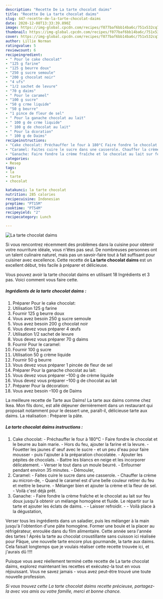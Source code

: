 ```yaml
---
description: "Recette De La tarte chocolat daims"
title: "Recette De La tarte chocolat daims"
slug: 447-recette-de-la-tarte-chocolat-daims
date: 2020-12-08T13:33:39.890Z
image: https://img-global.cpcdn.com/recipes/f077baf6bb14ba6c/751x532cq70/la-tarte-chocolat-daims-photo-principale-de-la-recette.jpg
thumbnail: https://img-global.cpcdn.com/recipes/f077baf6bb14ba6c/751x532cq70/la-tarte-chocolat-daims-photo-principale-de-la-recette.jpg
cover: https://img-global.cpcdn.com/recipes/f077baf6bb14ba6c/751x532cq70/la-tarte-chocolat-daims-photo-principale-de-la-recette.jpg
author: Lillie Norman
ratingvalue: 5
reviewcount: 6
recipeingredient:
- " Pour le cake chocolat"
- "125 g farine"
- "125 g beurre doux"
- "250 g sucre semoule"
- "200 g chocolat noir"
- "4 ufs"
- "1/2 sachet de levure"
- "70 g daims"
- " Pour le caramel"
- "100 g sucre"
- "50 g crme liquide"
- "50 g beurre"
- "1 pince de fleur de sel"
- " Pour la ganache chocolat au lait"
- " 100 g de crme liquide"
- " 100 g de chocolat au lait"
- " Pour la dcoration"
- " 100 g de Daims"
recipeinstructions:
- "Cake chocolat: Préchauffer le four à 180°C Faire fondre le chocolat et le beurre au bain marie. Hors du feu, ajouter la farine et la levure. Fouetter les jaunes d’ œuf avec le sucre et un peu d&#39;eau pour faire mousser puis l&#39;ajouter à la préparation chocolatée. Ajouter les pépites de chocolats. Battre les blancs en neige et les incorporer délicatement. Verser le tout dans un moule beurré. Enfourner pendant environ 35 minutes. Démouler,"
- "Caramel: Faites cuire le sucre dans une casserole. Chauffer la crème au micron-de, Quand le caramel est d&#39;une belle couleur retirer du feu et mettre le beurre. Mélanger bien et ajouter la crème et la fleur de sel. Voilà c&#39;est déjà prêt."
- "Ganache: Faire fondre la crème fraîche et le chocolat au lait sur feu doux jusqu&#39;à obtenir un mélange homogène et fluide. Le répartir sur la tarte et ajouter les éclats de daims.  Laisser refroidir.  Voilà place à la dégustation,"
categories:
- Resep
tags:
- la
- tarte
- chocolat

katakunci: la tarte chocolat 
nutrition: 285 calories
recipecuisine: Indonesian
preptime: "PT15M"
cooktime: "PT54M"
recipeyield: "2"
recipecategory: Lunch

---
```



![La tarte chocolat daims](https://img-global.cpcdn.com/recipes/f077baf6bb14ba6c/751x532cq70/la-tarte-chocolat-daims-photo-principale-de-la-recette.jpg)

Si vous rencontrez récemment des problèmes dans la cuisine pour obtenir votre nourriture idéale, vous n'êtes pas seul. De nombreuses personnes ont un talent culinaire naturel, mais pas un savoir-faire tout à fait suffisant pour cuisiner avec excellence. Cette recette de <strong> La tarte chocolat daims </strong> est un excellent début, très facile à préparer et délicieuse.

<!--inarticleads1-->

Vous pouvez avoir la tarte chocolat daims en utilisant 18 Ingrédients et 3 pas. Voici comment vous faire cette.

##### Ingrédients de la tarte chocolat daims :

1. Préparer  Pour le cake chocolat:
1. Utilisation 125 g farine
1. Fournir 125 g beurre doux
1. Vous avez besoin 250 g sucre semoule
1. Vous avez besoin 200 g chocolat noir
1. Vous devez vous préparer 4 œufs
1. Utilisation 1/2 sachet de levure
1. Vous devez vous préparer 70 g daims
1. Fournir  Pour le caramel:
1. Fournir 100 g sucre
1. Utilisation 50 g crème liquide
1. Fournir 50 g beurre
1. Vous devez vous préparer 1 pincée de fleur de sel
1. Préparer  Pour la ganache chocolat au lait:
1. Vous devez vous préparer  –100 g de crème liquide
1. Vous devez vous préparer  –100 g de chocolat au lait
1. Préparer  Pour la décoration:
1. Vous avez besoin  –100 g de Daims


La meilleure recette de Tarte aux Daims! La tarte aux daims comme chez Ikea. Mon fils donc, est allé déjeuner dernièrement dans un restaurant qui proposait notamment pour le dessert une, paraît-il, délicieuse tarte aux daims. La réalisation : Préparer la pâte. 

<!--inarticleads2-->

##### La tarte chocolat daims instructions :

1. Cake chocolat: - Préchauffer le four à 180°C - Faire fondre le chocolat et le beurre au bain marie. - Hors du feu, ajouter la farine et la levure. - Fouetter les jaunes d’ œuf avec le sucre - et un peu d&#39;eau pour faire mousser - puis l&#39;ajouter à la préparation chocolatée. - Ajouter les pépites de chocolats. - Battre les blancs en neige et les incorporer délicatement. - Verser le tout dans un moule beurré. - Enfourner pendant environ 35 minutes. - Démouler,
1. Caramel: - Faites cuire le sucre dans une casserole. - Chauffer la crème au micron-de, - Quand le caramel est d&#39;une belle couleur retirer du feu et mettre le beurre. - Mélanger bien et ajouter la crème et la fleur de sel. - Voilà c&#39;est déjà prêt.
1. Ganache: - Faire fondre la crème fraîche et le chocolat au lait sur feu doux jusqu&#39;à obtenir un mélange homogène et fluide. Le répartir sur la tarte et ajouter les éclats de daims. -  - Laisser refroidir. -  - Voilà place à la dégustation,


Verser tous les ingrédients dans un saladier, puis les mélanger à la main jusqu&#39;à l&#39;obtention d&#39;une pâte homogène. Former une boule et la placer au réfrigérateur, enroulée dans du film alimentaire. Cette année sera l&#39;année des tartes ! Après la tarte au chocolat croustillante sans cuisson ici réalisée pour Pâque, une nouvelle tarte encore plus gourmande, la tarte aux daims. Cela faisait longtemps que je voulais réaliser cette recette trouvée ici, et j&#39;aurais dû !!!! 

<!--inarticleads1-->

<p>
Puisque vous avez réellement terminé cette recette de La tarte chocolat daims, explorez maintenant les recettes et exécutez-la tout en vous réjouissant. Vous ne savez jamais - vous avez peut-être trouvé une toute nouvelle profession.
</p>

<p>
<i>Si vous trouvez cette La tarte chocolat daims recette précieuse, partagez-la avec vos amis ou votre famille, merci et bonne chance.</i>
</p>
